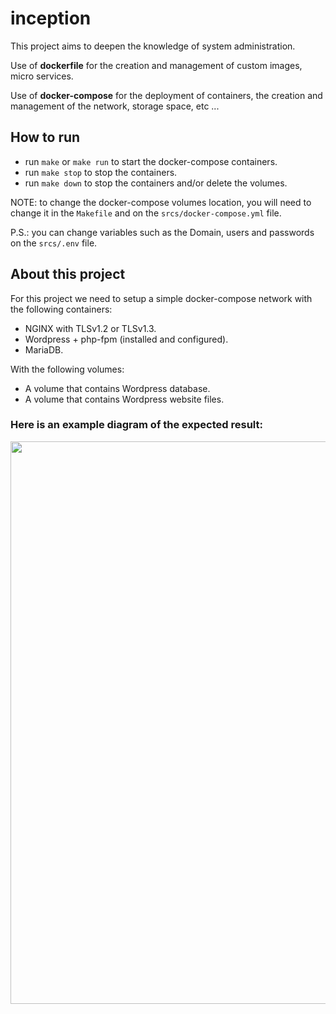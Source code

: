 # inception
This project aims to deepen the knowledge of system administration.

Use of <strong>dockerfile</strong> for the creation and management of custom images, micro services.

Use of <strong>docker-compose</strong> for the deployment of containers, the creation and management of the network, storage space, etc ...

## How to run

- run `make` or `make run` to start the docker-compose containers.
- run `make stop` to stop the containers.
- run `make down` to stop the containers and/or delete the volumes.

NOTE: to change the docker-compose volumes location, you will need to change it in the `Makefile` and on the `srcs/docker-compose.yml` file.

P.S.: you can change variables such as the Domain, users and passwords on the `srcs/.env` file.

## About this project

For this project we need to setup a simple docker-compose network with the following containers:

- NGINX with TLSv1.2 or TLSv1.3.
- Wordpress + php-fpm (installed and configured).
- MariaDB.

With the following volumes:

- A volume that contains Wordpress database.
- A volume that contains Wordpress website files.

### Here is an example diagram of the expected result:

<img height=900px width=800px src="https://github.com/csalihburak/Inception/blob/master/images/image.png"/>
